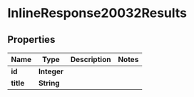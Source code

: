 

# InlineResponse20032Results

## Properties

Name | Type | Description | Notes
------------ | ------------- | ------------- | -------------
**id** | **Integer** |  | 
**title** | **String** |  | 




